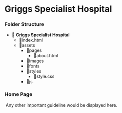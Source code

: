 # Griggs Specialist Hospital

### Folder Structure
* 📂 **Griggs Specialist Hospital**
    * 📄index.html
    * 📂assets
        * 📂pages
          * 📄about.html
        * 📁images
        * 📁fonts
        * 📂styles
          * 📄style.css
        * 📁js


### Home Page
![]()
Any other important guideline would be displayed here.